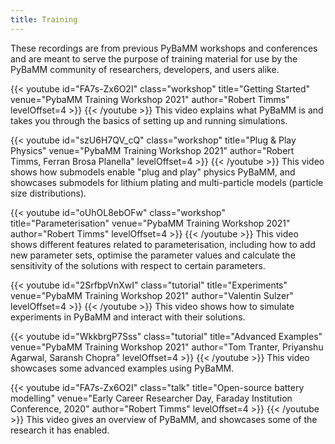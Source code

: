 ```yaml
---
title: Training
---
```


<!-- TODO: specify all authors for all videos -->

These recordings are from previous PyBaMM workshops and conferences and are
meant to serve the purpose of training material for use by the PyBaMM
community of researchers, developers, and users alike.

{{< youtube id="FA7s-Zx6O2I"
    class="workshop"
    title="Getting Started"
    venue="PybaMM Training Workshop 2021"
    author="Robert Timms" levelOffset=4 >}}
{{< /youtube >}}
This video explains what PyBaMM is and takes you through the basics of setting
up and running simulations.

{{< youtube id="szU6H7QV_cQ"
    class="workshop"
    title="Plug & Play Physics"
    venue="PybaMM Training Workshop 2021"
    author="Robert Timms, Ferran Brosa Planella" levelOffset=4 >}}
{{< /youtube >}}
This video shows how submodels enable "plug and play" physics PyBaMM, and
showcases submodels for lithium plating and multi-particle models (particle
size distributions).

{{< youtube id="oUhOL8ebOFw"
    class="workshop"
    title="Parameterisation"
    venue="PybaMM Training Workshop 2021"
    author="Robert Timms" levelOffset=4 >}}
{{< /youtube >}}
This video shows different features related to parameterisation, including how
to add new parameter sets, optimise the parameter values and calculate the
sensitivity of the solutions with respect to certain parameters.

{{< youtube id="2SrfbpVnXwI"
    class="tutorial"
    title="Experiments"
    venue="PybaMM Training Workshop 2021"
    author="Valentin Sulzer" levelOffset=4 >}}
{{< /youtube >}}
This video shows how to simulate experiments in PyBaMM and interact with
their solutions.

{{< youtube id="WkkbrgP7Sss"
    class="tutorial"
    title="Advanced Examples"
    venue="PybaMM Training Workshop 2021"
    author="Tom Tranter, Priyanshu Agarwal, Saransh Chopra" levelOffset=4 >}}
{{< /youtube >}}
This video showcases some advanced examples using PyBaMM.

{{< youtube id="FA7s-Zx6O2I"
    class="talk"
    title="Open-source battery modelling"
    venue="Early Career Researcher Day, Faraday Institution Conference, 2020"
    author="Robert Timms" levelOffset=4 >}}
{{< /youtube >}}
This video gives an overview of PyBaMM, and showcases some of the research it
has enabled.
